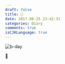 ```yaml
---
draft: false
title: 🎂
date: 2017-08-25 23:42:31
categories: Diary
comments: true
isCJKLanguage: true
---
```


![b-day](https://static.zhuzi.dev/2017/08/170825bday.jpg)

🖖
